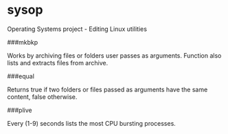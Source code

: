 sysop
=====

Operating Systems project - Editing Linux utilities

###mkbkp 

Works by archiving files or folders user passes as arguments. Function also lists and extracts files from archive.

###equal

Returns true if two folders or files passed as arguments have the same content, false otherwise.

###plive

Every (1-9) seconds lists the most CPU bursting processes.
